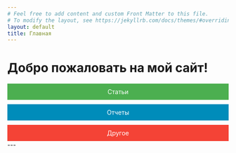 ```yaml
---
# Feel free to add content and custom Front Matter to this file.
# To modify the layout, see https://jekyllrb.com/docs/themes/#overriding-theme-defaults
layout: default
title: Главная
---
```


<h1>Добро пожаловать на мой сайт!</h1>

<div style="display: flex; flex-direction: column; gap: 10px;">
  <a href="/articles/" style="padding: 10px; text-align: center; background-color: #4CAF50; color: white; text-decoration: none;">Статьи</a>
  <a href="/reports/" style="padding: 10px; text-align: center; background-color: #008CBA; color: white; text-decoration: none;">Отчеты</a>
  <a href="/other/" style="padding: 10px; text-align: center; background-color: #f44336; color: white; text-decoration: none;">Другое</a>
</div>
---
